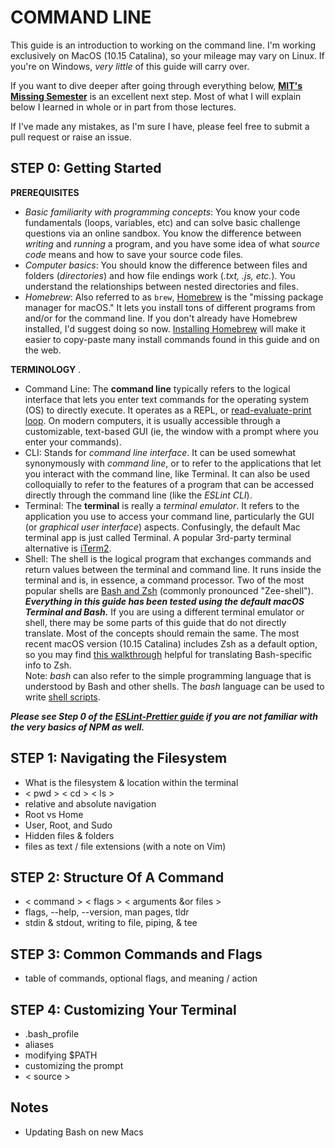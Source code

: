 # COMMAND LINE

This guide is an introduction to working on the command line. I'm working exclusively on MacOS (10.15 Catalina), so your mileage may vary on Linux. If you're on Windows, *very little* of this guide will carry over.

If you want to dive deeper after going through everything below, **[MIT's Missing Semester](https://missing.csail.mit.edu/)** is an excellent next step. Most of what I will explain below I learned in whole or in part from those lectures.

If I've made any mistakes, as I'm sure I have, please feel free to submit a pull request or raise an issue.

## STEP 0: Getting Started

**PREREQUISITES**

- _Basic familiarity with programming concepts_: You know your code fundamentals (loops, variables, etc) and can solve basic challenge questions via an online sandbox. You know the difference between *writing* and *running* a program, and you have some idea of what *source code* means and how to save your source code files.
- _Computer basics_: You should know the difference between files and folders (*directories*) and how file endings work (*.txt, .js, etc.*). You understand the relationships between nested directories and files.
- _Homebrew_: Also referred to as `brew`, [Homebrew](https://brew.sh/) is the "missing package manager for macOS." It lets you install tons of different programs from and/or for the command line. If you don't already have Homebrew installed, I'd suggest doing so now. [Installing Homebrew](https://brew.sh) will make it easier to copy-paste many install commands found in this guide and on the web. 

**TERMINOLOGY** . 
* Command Line: The **command line** typically refers to the logical interface that lets you enter text commands for the operating system (OS) to directly execute. It operates as a REPL, or [read-evaluate-print loop](https://en.wikipedia.org/wiki/Read%E2%80%93eval%E2%80%93print_loop). On modern computers, it is usually accessible through a customizable, text-based GUI (ie, the window with a prompt where you enter your commands).
* CLI: Stands for *command line interface*. It can be used somewhat synonymously with *command line*, or to refer to the applications that let you interact with the command line, like Terminal. It can also be used colloquially to refer to the features of a program that can be accessed directly through the command line (like the *ESLint CLI*).
* Terminal: The **terminal** is really a *terminal emulator*. It refers to the application you use to access your command line, particularly the GUI (or _graphical user interface_) aspects. Confusingly, the default Mac terminal app is just called Terminal. A popular 3rd-party terminal alternative is [iTerm2](https://www.iterm2.com/).
* Shell: The shell is the logical program that exchanges commands and return values between the terminal and command line. It runs inside the terminal and is, in essence, a command processor. Two of the most popular shells are [Bash and Zsh](https://stackabuse.com/zsh-vs-bash/) (commonly pronounced "Zee-shell"). **_Everything in this guide has been tested using the default macOS Terminal and Bash._** If you are using a different terminal emulator or shell, there may be some parts of this guide that do not directly translate. Most of the concepts should remain the same. The most recent macOS version (10.15 Catalina) includes Zsh as a default option, so you may find [this walkthrough](https://scriptingosx.com/2019/06/moving-to-zsh/) helpful for translating Bash-specific info to Zsh.  
Note: *bash* can also refer to the simple programming language that is understood by Bash and other shells. The *bash* language can be used to write [shell scripts](https://flaviocopes.com/bash-scripting/).

**_Please see Step 0 of the [ESLint-Prettier guide](./ESLint-Prettier.md) if you are not familiar with the very basics of NPM as well._** 

## STEP 1: Navigating the Filesystem
- What is the filesystem & location within the terminal
- < pwd > < cd > < ls >
- relative and absolute navigation
- Root vs Home
- User, Root, and Sudo
- Hidden files & folders
- files as text / file extensions (with a note on Vim)

## STEP 2: Structure Of A Command
- < command > < flags > < arguments &or files >
- flags, --help, --version, man pages, tldr
- stdin & stdout, writing to file, piping, & tee

## STEP 3: Common Commands and Flags
- table of commands, optional flags, and meaning / action

## STEP 4: Customizing Your Terminal
- .bash_profile
- aliases
- modifying $PATH
- customizing the prompt
- < source >

## Notes
- Updating Bash on new Macs
